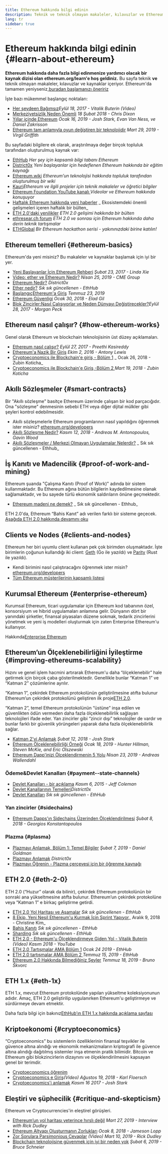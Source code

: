 ```yaml
---
title: Ethereum hakkında bilgi edinin
description: Teknik ve teknik olmayan makaleler, kılavuzlar ve Ethereum hakkında bilgi edinilebilecek kaynaklar.
lang: tr
sidebar: true
---
```


# Ethereum hakkında bilgi edinin {#learn-about-ethereum}

**Ethereum hakkında daha fazla bilgi edinmenize yardımcı olacak bir kaynak dizisi olan ethereum.org/learn'e hoş geldiniz.** Bu sayfa teknik **ve** teknik olmayan makaleler, kılavuzlar ve kaynaklar içeriyor. Ethereum'da tamamen yeniyseniz,[buradan başlamanızı öneririz](/tr/what-is-ethereum/)

İşte bazı mükemmel başlangıç ​​noktaları:

- [Her şeydeen Bağımsız](https://www.youtube.com/watch?v=WSN5BaCzsbo&feature=youtu.be)_Eylül 18, 2017 - Vitalik Buterin (Video)_
- [Merkeziyetsizlik Neden Önemli](https://medium.com/s/story/why-decentralization-matters-5e3f79f7638e) _18 Şubat 2018 - Chris Dixon_
- [Yıllar içinde Ethereum](https://medium.com/@jjmstark/the-year-in-ethereum-87a17d6f8276) _Ocak 16, 2019 - Josh Stark, Evan Van Ness, ve Daniel Zakrisson_
- [Ethereum tam anlamıyla oyun değiştiren bir teknolojidir](https://medium.com/@virgilgr/ethereum-is-game-changing-technology-literally-d67e01a01cf8) _Mart 29, 2019 - Virgil Griffith_

Bu sayfadaki bilgilere ek olarak, araştırılmaya değer birçok topluluk tarafından oluşturulmuş kaynak var:

- [EthHub](https://docs.ethhub.io) _Her şey için kapsamlı bilgi tabanı Ethereum_
- [District0x](https://education.district0x.io/general-topics/understanding-ethereum/) _Yeni başlayanlar için hedeflenen Ethereum hakkında bir eğitim kaynağı_
- [Ethereum.wiki](https://eth.wiki) _Ethereum’un teknolojisi hakkında topluluk tarafından oluşturulmuş bir wiki_
- [Kauri](https://kauri.io)_Ethereum ve ilgili projeler için teknik makaleler ve öğretici bilgiler_
- [Ethereum Foundation YouTube kanalı ](https://www.youtube.com/channel/UCNOfzGXD_C9YMYmnefmPH0g) _Videolar ve Ethereum hakkında konuşuyor_
- [Haftalık Ethereum hakkında yeni haberler](https://weekinethereumnews.com/) _ Ekosistemdeki önemli gelişmeleri içeren haftalık bir bülten_
- [ETH 2.0'daki yenilikler](https://eth2.news) _ETH 2.0 gelişimi hakkında bir bülten_
- [ethresear.ch forum](https://ethresear.ch/) _ETH 2.0 ve sonrası için Ethereum hakkında daha derin teknik tartışmalar_
- [ETHGlobal](https://ethglobal.co) _Bir Ethereum hackathon serisi - yakınınızdaki birine katılın!_

## Ethereum temelleri {#ethereum-basics}

Ethereum'da yeni misiniz? Bu makaleler ve kaynaklar başlamak için iyi bir yer.

- [Yeni Başlayanlar İçin Ethereum Rehberi](https://blog.coinbase.com/a-beginners-guide-to-ethereum-46dd486ceecf) _Şubat 23, 2017 - Linda Xie_
- [Video: ether ve Ethereum Nedir?](https://www.youtube.com/watch?v=fjnovGRQrRE) _Nisan 25, 2019 - CME Group_
- [Ethereum Nedir?](https://education.district0x.io/general-topics/understanding-ethereum/what-is-ethereum/) _District0x_
- [Ether nedir?](https://docs.ethhub.io/ethereum-basics/what-is-ether/) _Sık sık güncellenen - EthHub_
- [Başlangıç ​​Ethereum'a Giriş](https://www.mewtopia.com/absolute-beginners-guide/) _Temmuz 23, 2019_
- [Ethereum Güvenligi](http://blog.eladgil.com/2018/01/the-case-for-ethereum.html) _Ocak 30, 2018 - Elad Gil_
- [Blok Zincirler:Nasıl Çalışıyorlar ve Neden Dünyayı Değiştirecekler?](https://spectrum.ieee.org/computing/networks/blockchains-how-they-work-and-why-theyll-change-the-world)_Eylül 28, 2017 - Morgan Peck_

## Ethereum nasıl çalışır? {#how-ethereum-works}

Genel olarak Ethereum ve blockchain teknolojisinin üst düzey açıklamaları.

- [Ethereum nasıl çalışır?](https://medium.com/@preethikasireddy/how-does-ethereum-work-anyway-22d1df506369) _Eylül 27, 2017 - Preethi Kasireddy_
- [Ethereum'a Nazik Bir Giriş](https://bitsonblocks.net/2016/10/02/gentle-introduction-ethereum/) _Ekim 2, 2016 - Antony Lewis_
- [Cryptoeconomics ile Blockchain'e giriş - Bölüm 1](https://medium.com/blockchain-at-berkeley/introduction-to-blockchain-through-cryptoeconomics-part-1-bitcoin-369f245067f9) _ Ocak 26, 2018 - Zubin Koticha_
- [Cryptoeconomics ile Blockchain'e Giriş -Bölüm 2 ](https://medium.com/mechanism-labs/introduction-to-bitcoin-through-cryptoeconomics-part-2-proof-of-work-and-nakamoto-consensus-1252f6a6c012) _Mart 19, 2018 - Zubin Koticha_

## Akıllı Sözleşmeler {#smart-contracts}

Bir "Akıllı sözleşme" basitçe Ethereum üzerinde çalışan bir kod parçacığıdır. Ona "sözleşme" denmesinin sebebi ETH veya diğer dijital mülkler gibi şeyleri kontrol edebilmesidir.

- Akıllı sözleşmelerle Ethereum programlarının nasıl yapıldığını öğrenmek ister misiniz? [ethereum.org/developers](/tr/developers/)
- [Akıllı Sözleşme Nedir?](https://github.com/ethereumbook/ethereumbook/blob/develop/07smart-contracts-solidity.asciidoc#what-is-a-smart-contract) _Kasım 12, 2018 - Andreas M. Antonopoulos, Gavin Wood_
- [Akıllı Sözleşmeler / Merkezi Olmayan Uygulamalar Nelerdir?](https://docs.ethhub.io/ethereum-basics/what-is-ethereum/#what-are-smart-contracts-and-decentralized-applications) _ Sık sık güncellenen - Ethhub_

## İş Kanıtı ve Madencilik {#proof-of-work-and-mining}

Ethereum şuanda "Çalışma Kanıtı (Proof of Work)" adında bir sistem kullanmaktadır. Bu Ethereum ağına bütün bilgilerin kaydedilmesine olanak sağlamaktadır, ve bu sayede türlü ekonomik saldırıların önüne geçmektedir.

- [Ethereum madeni ne demek?](https://docs.ethhub.io/using-ethereum/mining/) _ Sık sık güncellenen - Ethhub_

ETH 2.0'da, Ethereum “Bahis Kanıt” adı verilen farklı bir sisteme geçecek. [Aşağıda ETH 2.0 hakkında devamını oku](#eth-2-0)

## Clients ve Nodes {#clients-and-nodes}

Ethereum her biri uyumlu client kullanan pek çok birimden oluşmaktadır. İşte birimlerin çoğunun kullandığı iki client: [Geth](https://geth.ethereum.org/) (Go ile yazıldı) ve [Parity](https://www.parity.io/ethereum/) (Rust ile yazıldı).

- Kendi birimini nasıl çalıştıracağını öğrenmek ister misin? [ethereum.org/developers](/tr/developers/#clients-running-your-own-node/)
- [Tüm Ethereum müşterilerinin kapsamlı listesi ](https://github.com/ConsenSys/ethereum-developer-tools-list#ethereum-clients)

## Kurumsal Ethereum {#enterprise-ethereum}

Kurumsal Ethereum, ticari uygulamalar için Ethereum kod tabanının özel, konsorsiyum ve hibrid uygulamaları anlamına gelir. Dünyanın dört bir yanındaki şirketler, finansal piyasaları düzene sokmak, tedarik zincirlerini yönetmek ve yeni iş modelleri oluşturmak için zaten Enterprise Ethereum'u kullanıyor.

Hakkında[Enterprise Ethereum](/tr/enterprise/)

## Ethereum’un Ölçeklenebilirliğini İyileştirme {#improving-ethereums-scalability}

Hızını ve genel işlem hacmini artırarak Ethereum'u daha “ölçeklenebilir” hale getirmek için birçok çaba gösterilmektedir. Genellikle bunlar “Katman 1” ve “Katman 2” çözümlerine ayrılır.

“Katman 1”, çekirdek Ethereum protokolünün geliştirilmesine atıfta bulunur Ethereum’un çekirdek protokolünü geliştiren ilk proje[ETH 2.0](#eth-2-0).

“Katman 2”, temel Ethereum protokolünün “üstüne” inşa edilen ve güvenlikten ödün vermeden daha fazla ölçeklenebilirlik sağlayan teknolojileri ifade eder. Yan zincirler gibi “zincir dışı” teknolojiler de vardır ve bunlar farklı bir güvenlik yörüngeleri yaparak daha fazla ölçeklenebilirlik sağlar.

- [Katman 2'yi Anlamak](https://medium.com/l4-media/making-sense-of-ethereums-layer-2-scaling-solutions-state-channels-plasma-and-truebit-22cb40dcc2f4) _Şubat 12, 2018 - Josh Stark_
- [Ethereum Ölçeklenebilirliği Örneği](https://medium.com/connext/the-case-for-ethereum-scalability-d2a8035f880f) _Ocak 18, 2019 - Hunter Hillman, Steven McKie, and Eric Olszewski_
- [Ethereum Dapp'inizi Ölçeklendirmenin 5 Yolu](https://kauri.io/article/7ccaaa2fe7f344d5bf53807cb5c01530) _Nisan 23, 2019 - Andreas Wallendahl_

### Ödeme&Devlet Kanalları {#payment--state-channels}

- [Devlet Kanalları - bir açıklama](https://www.jeffcoleman.ca/state-channels/) _Kasım 6, 2015 - Jeff Coleman_
- [Devlet Kanallarının Temelleri](https://education.district0x.io/general-topics/understanding-ethereum/basics-state-channels/)_District0x_
- [Devlet Kanalları](https://docs.ethhub.io/ethereum-roadmap/layer-2-scaling/state-channels/) _Sık sık güncellenen - EthHub_

### Yan zincirler {#sidechains}

- [Ethereum Dapps'ın Sidechains Üzerinden Ölçeklendirilmesi](https://medium.com/loom-network/dappchains-scaling-ethereum-dapps-through-sidechains-f99e51fff447) _Şubat 8, 2018 - Georgios Konstantopoulos_

### Plazma {#plasma}

- [Plazmayı Anlamak, Bölüm 1: Temel Bilgiler](https://www.theblockcrypto.com/2019/02/07/understanding-plasma-part-1-the-basics/) _Şubat 7, 2019 - Daniel Goldman_
- [Plazmayı Anlamak](https://education.district0x.io/general-topics/understanding-ethereum/understanding-plasma/) _District0x_
- [Plazmayı Öğrenin - Plazma çerçevesi için bir öğrenme kaynağı](https://www.learnplasma.org/en/)

## ETH 2.0 {#eth-2-0}

ETH 2.0 (“Huzur” olarak da bilinir), çekirdek Ethereum protokolünün bir sonraki ana yükseltmesine atıfta bulunur. Ethereum’un çekirdek protokolüne veya “Katman 1” e birkaç geliştirme getirdi.

- [ETH 2.0 Yol Haritası ve Aşamalar](https://docs.ethhub.io/ethereum-roadmap/ethereum-2.0/eth-2.0-phases/) _Sık sık güncellenen - EthHub_
- [8 Ekip, Yeni Nesil Ethereum'u Kurmak İçin Sprint Yapıyor](https://www.coindesk.com/next-gen-buidlers-the-8-teams-working-on-ethereum-2-0)_ Aralık 9, 2018 - Christine Kim_
- [Bahis Kanıtı](https://docs.ethhub.io/ethereum-roadmap/ethereum-2.0/proof-of-stake/) _Sık sık güncellenen - EthHub_
- [Sharding](https://docs.ethhub.io/ethereum-roadmap/ethereum-2.0/sharding/) _Sık sık güncellenen - EthHub_
- [ETH 2.0 - Ethereum'u Ölçeklendirmeye Giden Yol - Vitalik Buterin](https://youtu.be/kCVpDrlVesA) _(Video) Kasım 2018 - YouTube_
- [ETH 2.0 Tartışmalar AMA Bölüm 1](https://docs.ethhub.io/other/ethereum-2.0-ama/#part-1) _Ocak 24 2019 - EthHub_
- [ETH 2.0 tartışmalar AMA Bölüm 2 ](https://docs.ethhub.io/other/ethereum-2.0-ama/#part-2) _Temmuz 15, 2019 - EthHub_
- [Ethereum 2.0 Hakkında Bilmediğiniz Şeyler](https://our.status.im/9-things-you-didnt-know-about-ethereum-2-0/) _Temmuz 18, 2019 - Bruno Škvorc_

## ETH 1.x {#eth-1x}

ETH 1.x, mevcut Ethereum protokolünde yapılan yükseltme koleksiyonunun adıdır. Amaç, ETH 2.0 geliştirilip uygulanırken Ethereum'u geliştirmeye ve sürdürmeye devam etmektir.

Daha fazla bilgi için bakınız[EthHub’ın ETH 1.x hakkında açıklama sayfası](https://docs.ethhub.io/ethereum-roadmap/ethereum-1.x/)

## Kriptoekonomi {#cryptoeconomics}

“Cryptoeconomics” bu sistemlerin özelliklerinin finansal teşvikler ile güvence altına alındığı ve ekonomik mekanizmaların kriptografi ile güvence altına alındığı dağıtılmış sistemler inşa etmenin pratik bilimidir. Bitcoin ve Ethereum gibi blokzincirlerin dizaynını ve ölçeklendirilmesini kapsayan genel bir terimdir.

- [Cryptoeconomics öğrenim](https://cryptoeconomics.study/)
- [Cryptoeconomics e Giriş](https://www.youtube.com/watch?v=F0FCI8GxO5I)_(Video) Ağustos 19, 2018 - Karl Floersch_
- [Cryptoeconomics'i anlamak](https://medium.com/l4-media/making-sense-of-cryptoeconomics-5edea77e4e8d) _Kasım 16 2017 - Josh Stark_

## Eleştiri ve şüphecilik {#critique-and-skepticism}

Ethereum ve Cryptocurrencies'in eleştirel görüşleri.

- [Ethereum’un yol haritası yeterince hırslı değil](https://decryptmedia.com/6136/vulcanize-rick-dudley-ethereum-roadmap-makerdao-polkadot) _Mart 27, 2019 - Interview with Rick Dudley_
- [Ethereum Altyapı Oluşturmanın Zorlukları](https://medium.com/@lopp/the-challenges-of-building-ethereum-infrastructure-87e443e47a4b) _Ocak 8, 2018 - Jameson Lopp_
- [Zor Sorulara Parsimonious Cevaplar](https://www.youtube.com/watch?v=GOkSg0BuSdw&feature=youtu.be) _(Video) Mart 10, 2019 - Rick Dudley_
- [Blockchain teknolojisine güvenmek için iyi bir neden yok](https://www.wired.com/story/theres-no-good-reason-to-trust-blockchain-technology/) _Şubat 6, 2019 - Bruce Schneier_
